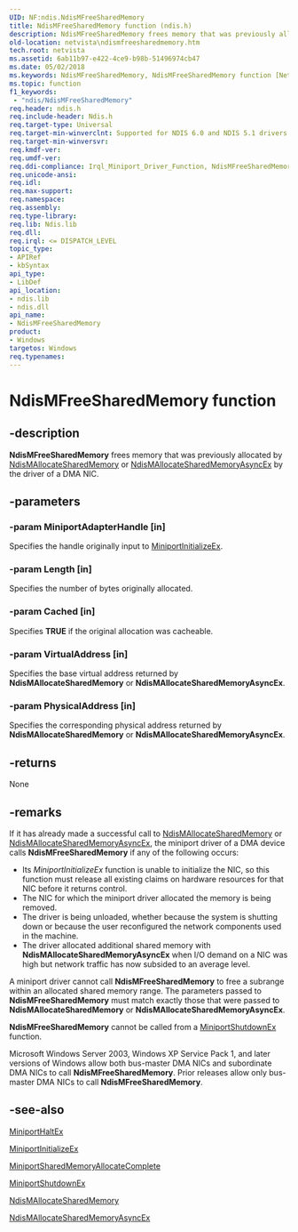 ```yaml
---
UID: NF:ndis.NdisMFreeSharedMemory
title: NdisMFreeSharedMemory function (ndis.h)
description: NdisMFreeSharedMemory frees memory that was previously allocated by NdisMAllocateSharedMemory or NdisMAllocateSharedMemoryAsyncEx by the driver of a DMA NIC.
old-location: netvista\ndismfreesharedmemory.htm
tech.root: netvista
ms.assetid: 6ab11b97-e422-4ce9-b98b-51496974cb47
ms.date: 05/02/2018
ms.keywords: NdisMFreeSharedMemory, NdisMFreeSharedMemory function [Network Drivers Starting with Windows Vista], miniport_memory_shared_ref_1aab9bae-ae02-40ba-83ec-1dd880e207cf.xml, ndis/NdisMFreeSharedMemory, netvista.ndismfreesharedmemory
ms.topic: function
f1_keywords:
 - "ndis/NdisMFreeSharedMemory"
req.header: ndis.h
req.include-header: Ndis.h
req.target-type: Universal
req.target-min-winverclnt: Supported for NDIS 6.0 and NDIS 5.1 drivers (see    NdisMFreeSharedMemory (NDIS   5.1)) in Windows Vista. Supported for NDIS 5.1 drivers (see    NdisMFreeSharedMemory (NDIS   5.1)) in Windows XP.
req.target-min-winversvr: 
req.kmdf-ver: 
req.umdf-ver: 
req.ddi-compliance: Irql_Miniport_Driver_Function, NdisMFreeSharedMemory
req.unicode-ansi: 
req.idl: 
req.max-support: 
req.namespace: 
req.assembly: 
req.type-library: 
req.lib: Ndis.lib
req.dll: 
req.irql: <= DISPATCH_LEVEL
topic_type:
- APIRef
- kbSyntax
api_type:
- LibDef
api_location:
- ndis.lib
- ndis.dll
api_name:
- NdisMFreeSharedMemory
product:
- Windows
targetos: Windows
req.typenames: 
---
```


# NdisMFreeSharedMemory function


## -description


<b>NdisMFreeSharedMemory</b> frees memory that was previously allocated by 
  <a href="https://docs.microsoft.com/windows-hardware/drivers/ddi/content/ndis/nf-ndis-ndismallocatesharedmemory">NdisMAllocateSharedMemory</a> or 
  <a href="https://docs.microsoft.com/windows-hardware/drivers/ddi/content/ndis/nf-ndis-ndismallocatesharedmemoryasyncex">
  NdisMAllocateSharedMemoryAsyncEx</a> by the driver of a DMA NIC.


## -parameters




### -param MiniportAdapterHandle [in]

Specifies the handle originally input to 
     <a href="https://docs.microsoft.com/windows-hardware/drivers/ddi/content/ndis/nc-ndis-miniport_initialize">MiniportInitializeEx</a>.


### -param Length [in]

Specifies the number of bytes originally allocated.


### -param Cached [in]

Specifies <b>TRUE</b> if the original allocation was cacheable.


### -param VirtualAddress [in]

Specifies the base virtual address returned by 
     <b>NdisMAllocateSharedMemory</b> or 
     <b>NdisMAllocateSharedMemoryAsyncEx</b>.


### -param PhysicalAddress [in]

Specifies the corresponding physical address returned by 
     <b>NdisMAllocateSharedMemory</b> or 
     <b>NdisMAllocateSharedMemoryAsyncEx</b>.


## -returns



None




## -remarks



If it has already made a successful call to 
    <a href="https://docs.microsoft.com/windows-hardware/drivers/ddi/content/ndis/nf-ndis-ndismallocatesharedmemory">NdisMAllocateSharedMemory</a> or 
    <a href="https://docs.microsoft.com/windows-hardware/drivers/ddi/content/ndis/nf-ndis-ndismallocatesharedmemoryasyncex">
    NdisMAllocateSharedMemoryAsyncEx</a>, the miniport driver of a DMA device calls 
    <b>NdisMFreeSharedMemory</b> if any of the following occurs:

<ul>
<li>
Its 
      <i>MiniportInitializeEx</i> function is unable to initialize the NIC, so this function must release all
      existing claims on hardware resources for that NIC before it returns control.

</li>
<li>
The NIC for which the miniport driver allocated the memory is being removed.

</li>
<li>
The driver is being unloaded, whether because the system is shutting down or because the user
      reconfigured the network components used in the machine.

</li>
<li>
The driver allocated additional shared memory with 
      <b>NdisMAllocateSharedMemoryAsyncEx</b> when I/O demand on a NIC was high but network traffic has now
      subsided to an average level.

</li>
</ul>
A miniport driver cannot call 
    <b>NdisMFreeSharedMemory</b> to free a subrange within an allocated shared memory range. The parameters
    passed to 
    <b>NdisMFreeSharedMemory</b> must match exactly those that were passed to 
    <b>NdisMAllocateSharedMemory</b> or 
    <b>NdisMAllocateSharedMemoryAsyncEx</b>.

<b>NdisMFreeSharedMemory</b> cannot be called from a 
    <a href="https://docs.microsoft.com/windows-hardware/drivers/ddi/content/ndis/nc-ndis-miniport_shutdown">MiniportShutdownEx</a> function.

Microsoft Windows Server 2003, Windows XP Service Pack 1, and later versions of Windows allow both
    bus-master DMA NICs and subordinate DMA NICs to call 
    <b>NdisMFreeSharedMemory</b>. Prior releases allow only bus-master DMA NICs to call 
    <b>NdisMFreeSharedMemory</b>.




## -see-also




<a href="https://docs.microsoft.com/windows-hardware/drivers/ddi/content/ndis/nc-ndis-miniport_halt">MiniportHaltEx</a>



<a href="https://docs.microsoft.com/windows-hardware/drivers/ddi/content/ndis/nc-ndis-miniport_initialize">MiniportInitializeEx</a>



<a href="https://docs.microsoft.com/windows-hardware/drivers/ddi/content/ndis/nc-ndis-miniport_allocate_shared_mem_complete">
   MiniportSharedMemoryAllocateComplete</a>



<a href="https://docs.microsoft.com/windows-hardware/drivers/ddi/content/ndis/nc-ndis-miniport_shutdown">MiniportShutdownEx</a>



<a href="https://docs.microsoft.com/windows-hardware/drivers/ddi/content/ndis/nf-ndis-ndismallocatesharedmemory">NdisMAllocateSharedMemory</a>



<a href="https://docs.microsoft.com/windows-hardware/drivers/ddi/content/ndis/nf-ndis-ndismallocatesharedmemoryasyncex">
   NdisMAllocateSharedMemoryAsyncEx</a>
 

 

